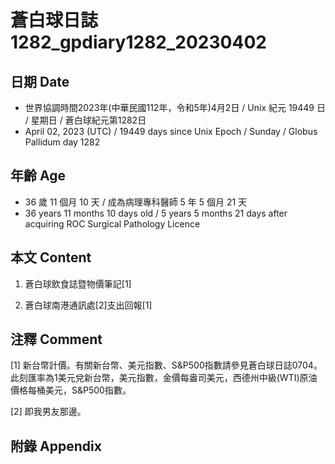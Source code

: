 [_metadata_:encoding]: - "utf-8"
[_metadata_:language]: - "zh-Hant-TW"
[_metadata_:fileformat]: - "markdown"
[_metadata_:MIME_type]: - "text/plain"
[_metadata_:markdown_version]: - "commonmark version 0.30"
[_metadata_:markdown_spec]: - "https://spec.commonmark.org/0.30/"

# 蒼白球日誌1282_gpdiary1282_20230402 #

## 日期 Date ##

* 世界協調時間2023年(中華民國112年，令和5年)4月2日 / Unix 紀元 19449 日 / 星期日 / 蒼白球紀元第1282日
* April 02, 2023 (UTC) / 19449 days since Unix Epoch / Sunday / Globus Pallidum day 1282

## 年齡 Age ##

* 36 歲 11 個月 10 天 / 成為病理專科醫師 5 年 5 個月 21 天
* 36 years 11 months 10 days old / 5 years 5 months 21 days after acquiring ROC Surgical Pathology Licence

## 本文 Content ##

1. 蒼白球飲食誌暨物價筆記[1]

    
2. 蒼白球南港通訊處[2]支出回報[1]

    

## 注釋 Comment ##

[1] 新台幣計價。有關新台幣、美元指數、S&P500指數請參見蒼白球日誌0704。此刻匯率為1美元兌新台幣，美元指數，金價每盎司美元，西德州中級(WTI)原油價格每桶美元，S&P500指數。


[2] 即我男友那邊。



## 附錄 Appendix ##

